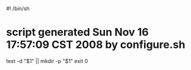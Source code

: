#! /bin/sh
# script generated Sun Nov 16 17:57:09 CST 2008 by configure.sh

test -d "$1" || mkdir -p "$1"
exit 0
